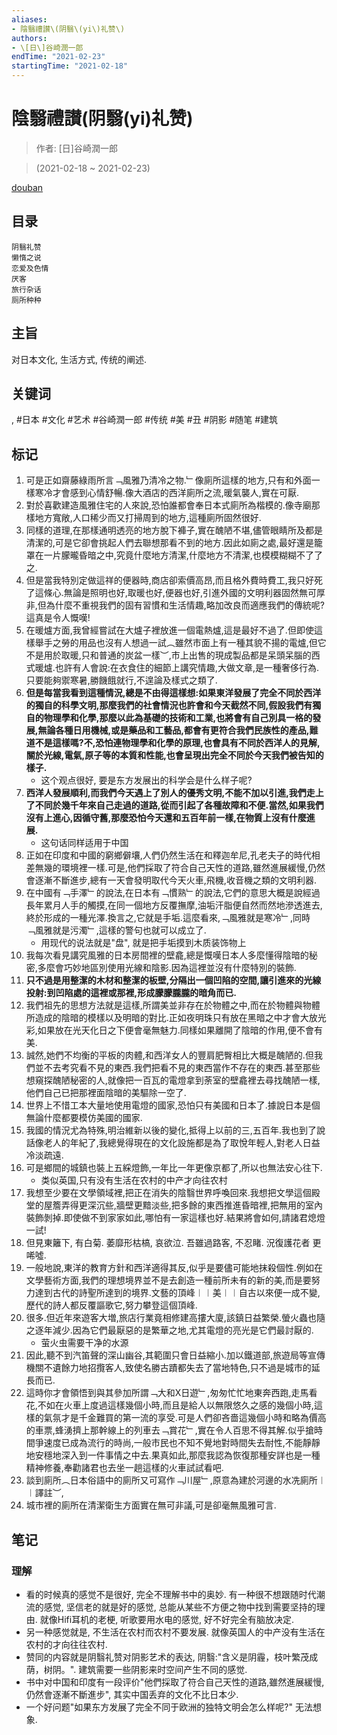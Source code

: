 ```yaml
---
aliases:
- 陰翳禮讃\(阴翳\(yi\)礼赞\)
authors:
- \[日\]谷崎潤一郎
endTime: "2021-02-23"
startingTime: "2021-02-18"
---
```


# 陰翳禮讃\(阴翳\(yi\)礼赞\)

> 作者: \[日\]谷崎潤一郎

> (2021-02-18 \~ 2021-02-23)

[douban](https://book.douban.com/subject/4151117/)

## 目录
```
阴翳礼赞
懒惰之说
恋爱及色情
厌客
旅行杂话
厕所种种
```

## 主旨
对日本文化, 生活方式, 传统的阐述.

## 关键词
, #日本 #文化 #艺术 #谷崎潤一郎 #传统 #美 #丑 #阴影 #随笔 #建筑

## 标记
1. 可是正如齋藤綠雨所言﹁風雅乃清冷之物.﹂像廁所這樣的地方,只有和外面一樣寒冷才會感到心情舒暢.像大酒店的西洋廁所之流,暖氣襲人,實在可厭.
3. 對於喜歡建造風雅住宅的人來說,恐怕誰都會奉日本式廁所為楷模的.像寺廟那樣地方寬敞,人口稀少而又打掃周到的地方,這種廁所固然很好.
4. 同樣的道理,在那樣通明透亮的地方脫下褲子,實在醜陋不堪,儘管眼睛所及都是清潔的,可是它卻會挑起人們去聯想那看不到的地方.因此如廁之處,最好還是籠罩在一片朦曨昏暗之中,究竟什麼地方清潔,什麼地方不清潔,也模模糊糊不了了之.
5. 但是當我特別定做這祥的便器時,商店卻索價高昂,而且格外費時費工,我只好死了這條心.無論是照明也好,取暖也好,便器也好,引進外國的文明利器固然無可厚非,但為什麼不重視我們的固有習慣和生活情趣,略加改良而適應我們的傳統呢?這真是令人慨嘆!
6. 在暖爐方面,我曾經嘗試在大爐子裡放進一個電熱爐,這是最好不過了.但即使這樣舉手之勞的用品也沒有人想過一試︵雖然市面上有一種其貌不揚的電爐,但它不是用於取暖,只和普通的炭盆一樣︶,市上出售的現成製品都是呆頭呆腦的西式暖爐.也許有人會說:在衣食住的細節上講究情趣,大做文章,是一種奢侈行為.只要能夠禦寒暑,勝饑餓就行,不遑論及樣式之類了.
7. **但是每當我看到這種情況,總是不由得這樣想:如果東洋發展了完全不同於西洋的獨自的科學文明,那麼我們的社會情況也許會和今天截然不同,假設我們有獨自的物理學和化學,那麼以此為基礎的技術和工業,也將會有自己別具一格的發展,無論各種日用機械,或是藥品和工藝品,都會有更符合我們民族性的產品,難道不是這樣嗎?不,恐怕連物理學和化學的原理,也會具有不同於西洋人的見解,關於光線,電氣,原子等的本質和性能,也會呈現出完全不同於今天我們被告知的樣子.**
    * 这个观点很好, 要是东方发展出的科学会是什么样子呢?
8. **西洋人發展順利,而我們今天遇上了別人的優秀文明,不能不加以引進,我們走上了不同於幾千年來自己走過的道路,從而引起了各種故障和不便.當然,如果我們沒有上進心,因循守舊,那麼恐怕今天還和五百年前一樣,在物質上沒有什麼進展.**
    * 这句话同样适用于中国
9. 正如在印度和中國的窮鄉僻壤,人們仍然生活在和釋迦牟尼,孔老夫子的時代相差無幾的環境裡一樣.可是,他們採取了符合自己天性的道路,雖然進展緩慢,仍然會逐漸不斷進步,總有一天會發明取代今天火車,飛機,收音機之類的文明利器.
10. 在中國有﹁手澤﹂的說法,在日本有﹁慣熟﹂的說法,它們的意思大概是說經過長年累月人手的觸摸,在同一個地方反覆撫摩,油垢汗脂便自然而然地滲透進去,終於形成的一種光澤.換言之,它就是手垢.這麼看來,﹁風雅就是寒冷﹂,同時﹁風雅就是污濁﹂,這樣的警句也就可以成立了.
    * 用现代的说法就是"盘", 就是把手垢摸到木质装饰物上
11. 我每次看見講究風雅的日本房間裡的壁龕,總是慨嘆日本人多麼懂得陰暗的秘密,多麼會巧妙地區別使用光線和陰影.因為這裡並沒有什麼特別的裝飾.
12. **只不過是用整潔的木材和整潔的板壁,分隔出一個凹陷的空間,讓引進來的光線投射:到凹陷處的這裡或那裡,形成朦朦朧朧的暗角而已.**
13. 我們祖先的思想方法就是這樣,所謂美並非存在於物體之中,而在於物體與物體所造成的陰暗的模樣以及明暗的對比.正如夜明珠只有放在黑暗之中才會大放光彩,如果放在光天化日之下便會毫無魅力.同樣如果離開了陰暗的作用,便不會有美.
14. 誠然,她們不均衡的平板的肉體,和西洋女人的豐肩肥臀相比大概是醜陋的.但我們並不去考究看不見的東西.我們把看不見的東西當作不存在的東西.甚至那些想窺探醜陋秘密的人,就像把一百瓦的電燈拿到荼室的壁龕裡去尋找醜陋一樣,他們自己已把那裡面陰暗的美驅除一空了.
15. 世界上不惜工本大量地使用電燈的國家,恐怕只有美國和日本了.據說日本是個無論什麼都要模仿美國的國家.
16. 我國的情況尤為特殊,明治維新以後的變化,抵得上以前的三,五百年.我也到了說話像老人的年紀了,我總覺得現在的文化設施都是為了取悅年輕人,對老人日益冷淡疏遠.
17. 可是鄉間的城鎮也裝上五綵燈飾,一年比一年更像京都了,所以也無法安心往下.
    * 类似英国,只有没有生活在农村的中产才向往农村
18. 我想至少要在文學領域裡,把正在消失的陰翳世界呼喚回來.我想把文學這個殿堂的屋簷弄得更深沉些,牆壁更黯淡些,把多餘的東西推進昏暗裡,把無用的室內裝飾剝掉.即使做不到家家如此,哪怕有一家這樣也好.結果將會如何,請諸君熄燈一試!
19. 但見東籬下, 有白菊. 萎靡形枯槁, 哀欲泣. 吾雖過路客, 不忍睹. 況復護花者 更唏噓.
20. 一般地說,東洋的教育方針和西洋適得其反,似乎是要儘可能地抹殺個性.例如在文學藝術方面,我們的理想境界並不是去創造一種前所未有的新的美,而是要努力達到古代的詩聖所達到的境界.文藝的頂峰︱︱美︱︱自古以來便一成不變,歷代的詩人都反覆謳歌它,努力攀登這個頂峰.
21. 很多.但近年來遊客大増,旅店行業竟相修建高摟大廈,該鎮日益繁榮.螢火蟲也隨之逐年減少.因為它們最厭惡的是繁華之地,尤其電燈的亮光是它們最討厭的.
    * 萤火虫需要干净的水源
22. 因此,聽不到汽笛聲的深山幽谷,其範圍只會日益縮小.加以鐵道部,旅遊局等宣傳機關不遺餘力地招攬客人,致使名勝古蹟都失去了當地特色,只不過是城市的延長而已.
23. 這時你才會領悟到與其參加所謂﹁大和X日遊﹂,匆匆忙忙地東奔西跑,走馬看花,不如在火車上度過這樣幾個小時,而且是給人以無限悠久之感的幾個小時,這樣的氣氛才是千金難買的第一流的享受.可是人們卻吝嗇這幾個小時和略為價高的車票,蜂湧擠上那幹線上的列車去﹁賞花﹂,實在令人百思不得其解.似乎搶時間爭速度已成為流行的時尚,一般市民也不知不覺地對時間失去耐性,不能靜靜地安穩地深入到一件事情之中去.果真如此,那麼我認為恢復那種安詳也是一種精神修養,奉勸諸君也去坐一趟這樣的火車試試看吧.
24. 談到廁所︵日本俗語中的廁所又可寫作﹁川屋﹂,原意為建於河邊的水冼廁所︱︱譯註︶,
25. 城市裡的廁所在清潔衛生方面實在無可非議,可是卻毫無風雅可言.


## 笔记

### 理解
* 看的时候真的感觉不是很好, 完全不理解书中的奥妙. 有一种很不想跟随时代潮流的感觉, 坚信老的就是好的感觉, 总能从某些不方便之物中找到需要坚持的理由. 就像Hifi耳机的老梗, 听歌要用水电的感觉, 好不好完全有脑放决定.
* 另一种感觉就是, 不生活在农村而农村不要发展. 就像英国人的中产没有生活在农村的才向往往农村.
* 赞同的内容就是阴翳礼赞对阴影艺术的表达, 阴翳:"含义是阴霾，枝叶繁茂成荫，树阴。". 建筑需要一些阴影来时空间产生不同的感觉.
* 书中对中国和印度有一段评价"他們採取了符合自己天性的道路,雖然進展緩慢,仍然會逐漸不斷進步", 其实中国丢弃的文化不比日本少.
* 一个好问题"如果东方发展了完全不同于欧洲的独特文明会怎么样呢?" 无法想象.
